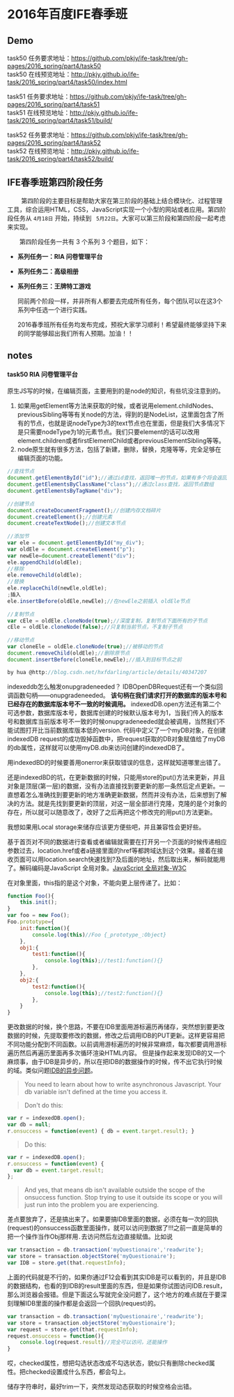 # 2016年百度IFE春季班
## Demo 
task50 任务要求地址：<https://github.com/pkjy/ife-task/tree/gh-pages/2016_spring/part4/task50><br>
task50 在线预览地址：<http://pkjy.github.io/ife-task/2016_spring/part4/task50/index.html>

task51 任务要求地址：<https://github.com/pkjy/ife-task/tree/gh-pages/2016_spring/part4/task51><br>
task51 在线预览地址：<http://pkjy.github.io/ife-task/2016_spring/part4/task51/build/>

task52 任务要求地址：<https://github.com/pkjy/ife-task/tree/gh-pages/2016_spring/part4/task52><br>
task52 在线预览地址：<http://pkjy.github.io/ife-task/2016_spring/part4/task52/build/>

## IFE春季班第四阶段任务 

　　 第四阶段的主要目标是帮助大家在第三阶段的基础上结合模块化、过程管理工具，综合运用HTML，CSS，JavaScript实现一个小型的网站或者应用。第四阶段任务从 `4月18日` 开始，持续到 ` 5月22日`。大家可以第三阶段和第四阶段一起考虑来实现。

　　第四阶段任务一共有 3 个系列 3 个题目，如下：
* **系列任务一：RIA 问卷管理平台**

* **系列任务二：高级相册**

* **系列任务三：王牌特工游戏**



    同前两个阶段一样，并非所有人都要去完成所有任务，每个团队可以在这3个系列中任选一个进行实践。

    2016春季班所有任务均发布完成，预祝大家学习顺利！希望最终能够坚持下来的同学能够超出我们所有人预期。加油！！

## notes

#### task50 RIA 问卷管理平台
原生JS写的时候，在编辑页面，主要用到的是node的知识，有些坑没注意到的。
1. 如果用getElement等方法来获取的时候，或者说用element.childNodes、previousSibling等等有关node的方法，得到的是NodeList，这里面包含了所有的节点，也就是说nodeType为3的text节点也在里面，但是我们大多情况下是只需要nodeType为1的元素节点。我们只要element的话可以改用element.children或者firstElementChild或者previousElementSibling等等。
2. node原生就有很多方法，包括了新建，删除，替换，克隆等等，完全足够在编辑页面的功能。
```javascript
//查找节点  
document.getElementById("id");//通过id查找，返回唯一的节点，如果有多个将会返回第一个，在IE6、7中有个bug，会返回name值相同的元素，所有要做一个兼容  
document.getElementsByClassName("class");//通过class查找，返回节点数组  
document.getElementsByTagName("div");  
  
//创建节点  
document.createDocumentFragment();//创建内存文档碎片  
document.createElement();//创建元素  
document.createTextNode();//创建文本节点  
  
//添加节  
var ele = document.getElementById("my_div");  
var oldEle = document.createElement("p");  
var newEle=document.createElement("div");  
ele.appendChild(oldEle);  
//移除  
ele.removeChild(oldEle);  
//替换  
ele.replaceChild(newEle,oldEle);  
;插入  
ele.insertBefore(oldEle,newEle);//在newEle之前插入 oldEle节点  
  
//复制节点  
var cEle = oldEle.cloneNode(true);//深度复制，复制节点下面所有的子节点  
cEle = oldEle.cloneNode(false);//只复制当前节点，不复制子节点  
  
//移动节点  
var cloneEle = oldEle.cloneNode(true);//被移动的节点  
document.removeChild(oldEle);//删除原节点  
document.insertBefore(cloneEle,newEle);//插入到目标节点之前 

by hua @http://blog.csdn.net/hxfdarling/article/details/40347207
```
indexeddb怎么触发onupgradeneeded？
IDBOpenDBRequest还有一个类似回调函数句柄——onupgradeneeded。
**该句柄在我们请求打开的数据库的版本号和已经存在的数据库版本号不一致的时候调用。**
indexedDB.open方法还有第二个可选参数，数据库版本号，数据库创建的时候默认版本号为1，当我们传入的版本号和数据库当前版本号不一致的时候onupgradeneeded就会被调用，当然我们不能试图打开比当前数据库版本低的version.
代码中定义了一个myDB对象，在创建indexedDB request的成功毁掉函数中，把request获取的DB对象赋值给了myDB的db属性，这样就可以使用myDB.db来访问创建的indexedDB了。

用indexedBD的时候要善用onerror来获取错误的信息，这样就知道哪里出错了。

还是indexedBD的坑，在更新数据的时候，只能用store的put()方法来更新，并且对象是顶层(第一层)的数据，没有办法直接找到要更新的那一条然后定点更新。一直想着怎么准确找到要更新的地方准确更新数据，然而并没有办法，后来想到了解决的方法。就是先找到要更新的顶层，对这一层全部进行克隆，克隆的是个对象的存在，所以就可以随意改了，改好了之后再把这个修改完的用put()方法更新。

我想如果用Local storage来储存应该更方便些吧，并且兼容性会更好些。

基于首页对不同的数据进行查看或者编辑就需要在打开另一个页面的时候传递相应参数过去，location.href或者a链接里面的href等都跨域达到这个效果。接着在接收页面可以用location.search快速找到?及后面的地址，然后取出来，解码就能用了。解码编码是JavaScript 全局对象。[JavaScript 全局对象-W3C](http://www.w3school.com.cn/jsref/jsref_obj_global.asp)

在对象里面，this指的是这个对象，不能向更上层传递了。比如：
```javascript 
function Foo(){
	this.init();
}
var foo = new Foo();
Foo.prototype={
	init:function(){
		console.log(this)//Foo {_prototype_:Object}
	},
	obj1:{
		test1:function(){
			console.log(this);//test1:function(){}
		},
	},
	obj2:{
		test2:function(){
			console.log(this);//test2:function(){}
		},
	}
}
```

更改数据的时候，换个思路，不要在IDB里面用游标遍历再储存，突然想到要更改数据的时候，先提取要修改的数据，修改之后调用IDB的PUT更新。这样更容易把不同功能分配到不同函数。以前调用游标遍历的时候非常麻烦，每次都要调用游标遍历然后再遍历里面再多次循环渲染HTML内容。
但是操作起来发现IDB的又一个麻烦事，由于IDB是异步的，所以在把IDB的数据操作的时候，传不出它执行时候的域。类似问题[IDB的异步问题](http://stackoverflow.com/questions/38973744/uncaught-invalidstateerror-failed-to-read-the-result-property-from-idbreques)。

>You need to learn about how to write asynchronous Javascript. Your db variable isn't defined at the time you access it.

>Don't do this:

> 
```javascript
var r = indexedDB.open();
var db = null;
r.onsuccess = function(event) { db = event.target.result); }
```
>Do this:

```javascript 
var r = indexedDB.open();
r.onsuccess = function(event) {
  var db = event.target.result;
};
```
>And yes, that means db isn't available outside the scope of the onsuccess function. Stop trying to use it outside its scope or you will just run into the problem you are experiencing.

差点要放弃了，还是搞出来了。如果要搞IDB里面的数据，必须在每一次的回执(request)的onsuccess函数里面操作，就可以访问到数据了!!!之前一直是简单的把一个操作当作Obj那样用`.`去访问然后左边直接赋值。比如说
```javascript
var transaction = db.transaction('myQuestionaire','readwrite');
var store = transaction.objectStore('myQuestionaire');
var IDB = store.get(that.requestInfo);
```
上面的代码就是不行的，如果你通过F12会看到其实IDB是可以看到的，并且是IDB的数据结构，也看的到IDB的result里面的东西，但是如果你试图访问IDB.result，那么浏览器会报错。但是下面这么写就完全没问题了，这个地方的难点就在于要深刻理解IDB里面的操作都是会返回一个回执(request)的。
```javascript
var transaction = db.transaction('myQuestionaire','readwrite');
var store = transaction.objectStore('myQuestionaire');
var request = store.get(that.requestInfo);
request.onsuccess = function(){
	console.log(request.result)//完全可以访问，还能操作
}
```

哎，checked属性，想把勾选状态改成不勾选状态，貌似只有删除checked属性。把checked设置成什么东西，都会勾上。

储存字符串时，最好trim一下，突然发现动态获取的时候空格会出错。